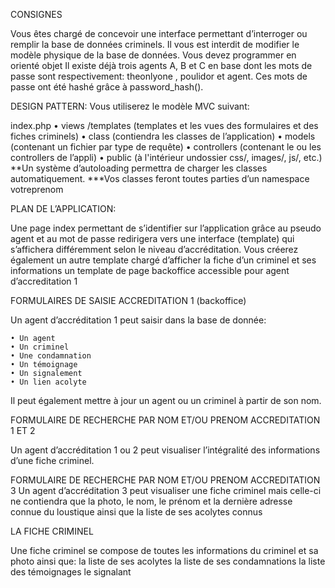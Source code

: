 CONSIGNES

Vous êtes chargé de concevoir une interface permettant d’interroger ou remplir la base de données criminels. Il vous est interdit de modifier le modèle physique de la base de données.
Vous devez programmer en orienté objet
Il existe déjà trois agents A, B et C en base dont les mots de passe sont respectivement:
 theonlyone , poulidor et agent. Ces mots de passe ont été hashé grâce à password_hash().

DESIGN PATTERN: 
Vous utiliserez le modèle MVC suivant:

index.php
    • views /templates         (templates et les vues des formulaires et des fiches criminels)
    • class              	 (contiendra les classes de l’application)
    • models  	(contenant un fichier par type de requête)
    • controllers	 (contenant le ou les controllers de l’appli)
    • public		(à l'intérieur undossier css/, images/, js/, etc.)
**Un système d’autoloading permettra de charger les classes automatiquement.
***Vos classes feront toutes parties d’un namespace votreprenom

PLAN DE L’APPLICATION:

Une page index permettant de s’identifier sur l’application grâce au pseudo agent et au mot de passe redirigera vers une interface (template) qui s’affichera différemment selon le niveau d’accréditation. 
Vous créerez également un autre template chargé d’afficher la fiche d’un criminel et ses informations 
un template de page backoffice accessible pour agent d’accreditation 1

FORMULAIRES DE SAISIE ACCREDITATION 1 (backoffice)

Un agent d’accréditation 1 peut saisir dans la base de donnée:

    • Un agent
    • Un criminel
    • Une condamnation
    • Un témoignage
    • Un signalement
    • Un lien acolyte

Il peut également mettre à jour un agent ou un criminel à partir de son nom.

FORMULAIRE DE RECHERCHE PAR NOM ET/OU PRENOM ACCREDITATION 1 ET 2

Un agent d’accréditation 1 ou 2  peut visualiser l’intégralité des informations d’une fiche criminel.



FORMULAIRE DE RECHERCHE PAR NOM ET/OU PRENOM ACCREDITATION 3
Un agent d’accréditation 3  peut visualiser une fiche criminel mais celle-ci ne contiendra que la photo, le nom, le prénom et la dernière adresse connue du loustique ainsi que la liste de ses acolytes connus


LA FICHE CRIMINEL

Une fiche criminel se compose de toutes les informations du criminel et sa photo ainsi que:
la liste de ses acolytes
la liste de ses condamnations
la liste des témoignages le signalant
